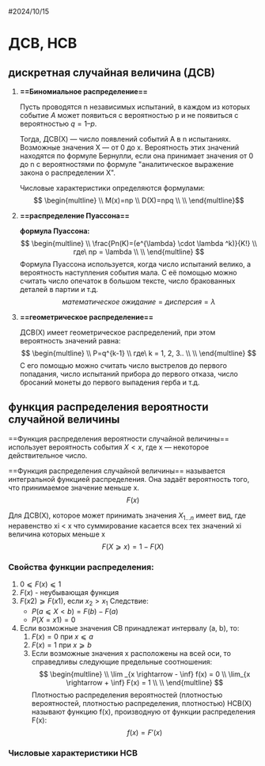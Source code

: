 #2024/10/15 
# ДСВ, НСВ

## дискретная случайная величина (ДСВ)


1. **==Биномиальное распределение==**
	
	Пусть проводятся n независимых испытаний, в каждом из которых событие $A$  может появиться с вероятностью p и не появиться с вероятностью $q = 1 – p$.
	
	Тогда, ДСВ(X) — число появлений событий А в n испытаниях. Возможные  значения X — от 0 до x. Вероятность этих значений находятся по формуле Бернулли, если она принимает значения от 0 до n с вероятностями по формуле "аналитическое выражение закона о распределении X". 
	
	Числовые характеристики определяются формулами: $$ \begin{multline} \\
	   M(x)=np \\
	   D(X)=npq \\
	   \\ \end{multline}$$
2. **==распределение Пуассона==**
	
	**формула Пуассона:** $$ \begin{multline} \\
   \frac{Pn(K)=(e^{\lambda} \cdot \lambda ^k)}{K!} \\
   где\ np = \lambda \\
   \\ \end{multline} $$Формула Пуассона используется, когда число испытаний велико, а вероятность наступления события мала. С её помощью можно считать число опечаток в большом тексте, число бракованных деталей в партии и т.д. $$ математическое\ ожидание = дисперсия = \lambda $$
3. **==геометрическое распределение==**
	
	ДСВ(X) имеет геометрическое распределений, при этом вероятность значений равна:$$ \begin{multline} \\
    P=q^{k-1} \\
    где\ k = 1, 2, 3.. \\
    \\ \end{multline} $$С его помощью можно считать число выстрелов до первого попадания, число испытаний прибора до первого отказа, число бросаний монеты до первого выпадения герба и т.д. 


## функция распределения вероятности случайной величины



==Функция распределения вероятности случайной величины== использует вероятность события $X < x$, где x — некоторое действительное число. 

==Функция распределения случайной величины== называется интегральной функцией распределения. Она задаёт вероятность того, что принимаемое значение меньше x. $$ F(x) $$

Для ДСВ(X), которое может принимать значения $X_{1...n}$ имеет вид, где неравенство xi < x что суммирование касается всех тех значений xi величина которых меньше x $$ F(X ⩾ x) = 1-F(X) $$

### Свойства функции распределения:

1. $0⩽ F(x)⩽1$
2. $F(x)$ - неубывающая функция
3. $F(x 2) ⩾ F(x1)$, если $x_2 > x_1$
	Следствие:
	- $P(a ⩽ X < b) = F(b) - F(a)$
	- $P(X = x1) = 0$
4. Если возможные значения СВ принадлежат интервалу (a, b), то:
	1) $F(x) = 0$ при $x ⩽ a$
	2) $F(x) = 1$ при $x ⩾ b$
	3) Если возможные значения x расположены на всей оси, то справедливы следующие предельные соотношения: $$ \begin{multline} \\ 
	   \lim _{x \rightarrow - \inf} f(x) = 0 \\
	   \lim_{x \rightarrow + \inf} F(x) = 1 \\
	   \\ \end{multline} $$
	Плотностью распределения вероятностей (плотностью вероятностей, плотностью распределения, плотностью) НСВ(X) называют функцию f(x), производную от функции распределения F(x): $$ f(x) = F'(x) $$ 
### Числовые характеристики НСВ



